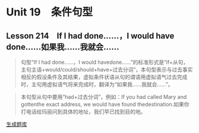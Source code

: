 ﻿ # Unit 19　条件句型
 ## Lesson 214　If I had done……，I would have done……如果我……我就会……
 
> 句型“If I had done……，I would havedone……”的标准形式是“if+从句，主句主语+would/could/should+have+过去分词”，本句型表示与过去事实相反的假设条件及其结果，虚拟条件状语从句的谓语用虚拟语气过去完成时，主句用虚拟语气将来完成时，翻译为“如果我……我就会……”。

> 本句型从句中要用“had+过去分词”，例如：If you had called Mary and gottenthe exact address, we would have found thedestination.如果你打电话给玛丽问到具体的地址，我们早已找到目的地。


 [生成题库](./question/f214.json)